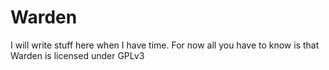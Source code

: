 # Warden


I will write stuff here when I have time. For now all you have to know is that Warden is licensed under GPLv3
